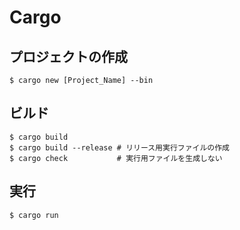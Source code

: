 # Cargo

## プロジェクトの作成

```shell
$ cargo new [Project_Name] --bin
```

## ビルド

```shell
$ cargo build
$ cargo build --release # リリース用実行ファイルの作成
$ cargo check           # 実行用ファイルを生成しない
```

## 実行

```shell
$ cargo run
```
